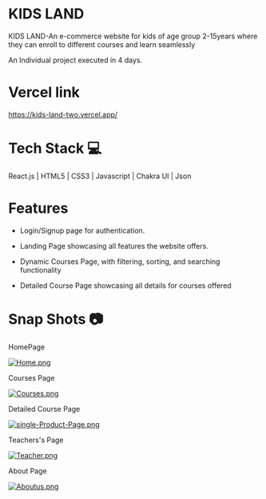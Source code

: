 # KIDS LAND
KIDS LAND-An e-commerce website for kids of age group 2-15years where they can enroll to different courses and learn seamlessly

An Individual project executed in 4 days.

# Vercel link

https://kids-land-two.vercel.app/

# Tech Stack 💻

React.js | HTML5 | CSS3 | Javascript | Chakra UI | Json

# Features

- Login/Signup page for authentication.
  
- Landing Page showcasing all features the website offers.
  
- Dynamic Courses Page, with filtering, sorting, and searching functionality

- Detailed Course Page showcasing all details for courses offered
  
# Snap Shots 📷

HomePage

[![Home.png](https://i.postimg.cc/qMM7Xdjr/Home.png)](https://postimg.cc/xqhYnhwp)

Courses Page

[![Courses.png](https://i.postimg.cc/NFkscdDR/Courses.png)](https://postimg.cc/XBXSKcTv)

Detailed Course Page

[![single-Product-Page.png](https://i.postimg.cc/26mnSHv2/single-Product-Page.png)](https://postimg.cc/nsRXdG3D)

Teachers's Page

[![Teacher.png](https://i.postimg.cc/d19mTYtX/Teacher.png)](https://postimg.cc/mztF0K9N)

About Page

[![Aboutus.png](https://i.postimg.cc/hGBS3Wcp/Aboutus.png)](https://postimg.cc/JspVGFyk)

















